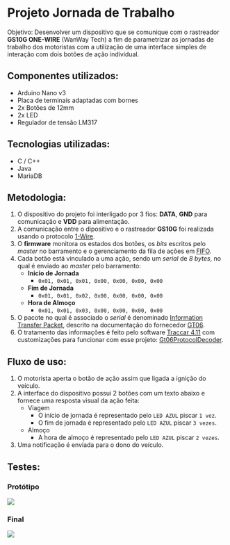 # Projeto Jornada de Trabalho

 Objetivo: Desenvolver um dispositivo que se comunique com o rastreador **GS10G ONE-WIRE** (WanWay Tech) a fim de parametrizar as jornadas de trabalho dos motoristas com a utilização de uma interface simples de interação com dois botões de ação individual.

## Componentes utilizados: 
* Arduino Nano v3
* Placa de terminais adaptadas com bornes
* 2x Botões de 12mm
* 2x LED
* Regulador de tensão LM317

## Tecnologias utilizadas:
* C / C++
* Java
* MariaDB

## Metodologia: 
1. O dispositivo do projeto foi interligado por 3 fios: **DATA**, **GND** para comunicação e **VDD** para alimentação.
2. A comunicação entre o dipositivo e o rastreador **GS10G** foi realizada usando o protocolo [1-Wire](https://pt.wikipedia.org/wiki/One_wire).
3. O **firmware** monitora os estados dos botões, os _bits_ escritos pelo _master_ no barramento e o gerenciamento da fila de ações em [FIFO](https://pt.wikipedia.org/wiki/FIFO).
5. Cada botão está vinculado a uma ação, sendo um _serial_ de _8 bytes_, no qual é enviado ao _master_ pelo barramento:
   - **Inicio de Jornada**
     - `0x01, 0x01, 0x01, 0x00, 0x00, 0x00, 0x00`
   - **Fim de Jornada**
     - `0x01, 0x01, 0x02, 0x00, 0x00, 0x00, 0x00`
   - **Hora de Almoço**
     - `0x01, 0x01, 0x03, 0x00, 0x00, 0x00, 0x00`
6. O pacote no qual é associado o _serial_ é denominado [Information Transfer Packet](https://github.com/DProgrammerOf/proj-ext-jornada/blob/main/InformationTransferPacket.png), descrito na documentação do fornecedor [GT06](https://github.com/DProgrammerOf/proj-ext-jornada/blob/main/JM-VL03%20GPS%20Tracker%20Communication%20Protocol_v1.1_20210207%202.pdf).
7. O tratamento das informações é feito pelo software [Traccar 4.11](https://github.com/traccar/traccar/tree/v4.11) com customizações para funcionar com esse projeto: [Gt06ProtocolDecoder](https://github.com/DProgrammerOf/proj-ext-jornada/blob/main/software-custom/Gt06ProtocolDecoder.java).

## Fluxo de uso:
1. O motorista aperta o botão de ação assim que ligada a ignição do veículo.
2. A interface do dispositivo possuí 2 botões com um texto abaixo e fornece uma resposta visual da ação feita:
   - Viagem
     - O início de jornada é representado pelo `LED AZUL` piscar `1 vez`.
     - O fim de jornada é representado pelo `LED AZUL` piscar `3 vezes`.
   - Almoço
     - A hora de almoço é representado pelo `LED AZUL` piscar `2 vezes`.
3. Uma notificação é enviada para o dono do veículo.

## Testes:
### Protótipo
![](https://github.com/DProgrammerOf/proj-ext-jornada/blob/main/teste-2-video.gif)
### Final
![](https://github.com/DProgrammerOf/proj-ext-jornada/blob/main/teste-final-video.gif)
